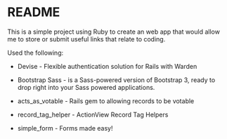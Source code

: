 # README

This is a simple project using Ruby to create an web app that would allow me to store or submit useful links that relate to coding.

Used the following:

* Devise - Flexible authentication solution for Rails with Warden

* Bootstrap Sass - is a Sass-powered version of Bootstrap 3, ready to drop right into your Sass powered applications.

* acts_as_votable - Rails gem to allowing records to be votable

* record_tag_helper - ActionView Record Tag Helpers

* simple_form - Forms made easy!
